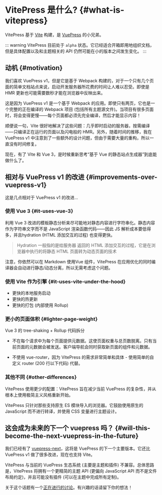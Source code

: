 # VitePress 是什么? {#what-is-vitepress}

VitePress 基于 [Vite](https://vitejs.dev/) 构建，是 [VuePress](https://vuepress.vuejs.org/) 的小兄弟。

::: warning
VitePress 目前处于 `alpha` 状态。它已经适合开箱即用地组织文档，但是具体配置以及和主题相关的 API 仍然可能在小的版本之间发生变化。
:::

## 动机 {#motivation}

我们喜欢 VuePress v1，但是它是基于 Webpack 构建的，对于一个只有几个页面的简单文档站点来说，启动开发服务器所花费的时间让人难以忍受。即使是 HMR 更新也可能需要数秒才能在浏览器中反映出来。

这是因为 VuePress v1 是一个基于 Webpack 的应用。即使只有两页，它也是一个完整的正在编译的 Webpack 项目 (包括所有主题源文件)。当项目有很多页面时，将会变得更慢——每个页面都必须先完全编译，然后才能显示内容！

顺便说一句，Vite 很好地解决了这些问题：几乎即时启动的服务器，按需编译——只编译正在运行的页面以及闪电般的 HMR。另外，随着时间的推移，我在 VuePress v1 中注意到了一些额外的设计问题，但由于需要大量的重构，所以一直没有时间修复。

现在，有了 Vite 和 Vue 3，是时候重新思考“基于 Vue 的静态站点生成器”到底能做什么了。

## 相对与 VuePress v1 的改进 {#improvements-over-vuepress-v1}

这是几点相对于 VuePress v1 的改进...

### 使用 Vue 3 {#it-uses-vue-3}

利用 Vue 3 改进的模板静态分析来尽可能地对静态内容进行字符串化。静态内容作为字符串文字而不是 JavaScript 渲染函数代码——因此 JS 解析成本要低得多，并且hydration (HTML 添加交互的过程) 也变得更快。

> Hydration 一般指的是给服务器 返回的 HTML 添加交互的过程，它是在浏览器中执行的将静态 HTML 页面转为动态页面的技术

注意，你依然可以在 Markdown 使用Vue 组件，VitePress 在应用优化的同时编译器会自动进行静态/动态分离，所以无需考虑这个问题。

### 使用 Vite 作为引擎 {#it-uses-vite-under-the-hood}

- 更快的本地服务启动
- 更快的热更新
- 更快的打包 (内部使用 Rollup)

### 更小的页面体积 {#lighter-page-weight}

Vue 3 的 tree-shaking + Rollup 代码拆分

- 不在每个请求中为每个页面提供元数据。这使页面权重与总页数脱离。只有当前页面的元数据会被发送。客户端导航会同时获取新页面的组件和元数据。

- 不使用 vue-router，因为 VitePress 的需求非常简单和具体 - 使用简单的自定义 router (200 行以下代码) 代替。

### 其他不同 {#other-differences}

VitePress 使用更少的配置：VitePress 旨在减少当前 VuePress 的复杂性，并从根本上使用极简主义风格重新开始。

VitePress 只针对那些支持原生 ES 模块导入的浏览器。它鼓励使用原生的 JavaScript 而不进行转译，并使用 CSS 变量进行主题设计。

## 这会成为未来的下一个 vuepress 吗？ {#will-this-become-the-next-vuepress-in-the-future}

我们已经有了 [vuepress-next](https://github.com/vuepress/vuepress-next)，这将是 VuePress 的下一个主要版本。它还比 VuePress v1 做了很多改进，现在也支持 Vite。

VitePress 与当前的 VuePress 生态系统 (主要是主题和插件) 不兼容。总体思路是，VitePress 将拥有一个更精简的主题 API (更偏向 JavaScript API 而不是文件布局约定)，并且可能没有插件 (可以在主题中完成所有定制)。

关于这个话题有一个[正在进行的讨论](https://github.com/vuejs/vitepress/discussions/548)。有兴趣的话请留下你的想法！
